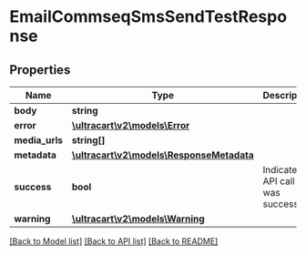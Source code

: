 # EmailCommseqSmsSendTestResponse

## Properties
Name | Type | Description | Notes
------------ | ------------- | ------------- | -------------
**body** | **string** |  | [optional] 
**error** | [**\ultracart\v2\models\Error**](Error.md) |  | [optional] 
**media_urls** | **string[]** |  | [optional] 
**metadata** | [**\ultracart\v2\models\ResponseMetadata**](ResponseMetadata.md) |  | [optional] 
**success** | **bool** | Indicates if API call was successful | [optional] 
**warning** | [**\ultracart\v2\models\Warning**](Warning.md) |  | [optional] 

[[Back to Model list]](../README.md#documentation-for-models) [[Back to API list]](../README.md#documentation-for-api-endpoints) [[Back to README]](../README.md)



